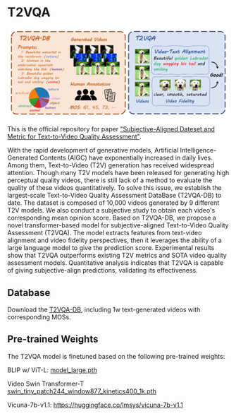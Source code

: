 # T2VQA

<p align="center">
  <img src="overview.png" />
</p>

This is the official repository for paper ["Subjective-Aligned Dateset and Metric for Text-to-Video Quality Assessment"](https://arxiv.org/abs/2403.11956). 

With the rapid development of generative models, Artificial Intelligence-Generated Contents (AIGC) have exponentially increased in daily lives. Among them, Text-to-Video (T2V) generation has received widespread attention. Though many T2V models have been released for generating high perceptual quality videos, there is still lack of a method to evaluate the quality of these videos quantitatively. To solve this issue, we establish the largest-scale Text-to-Video Quality Assessment DataBase (T2VQA-DB) to date. The dataset is composed of 10,000 videos generated by 9 different T2V models. We also conduct a subjective study to obtain each video's corresponding mean opinion score. Based on T2VQA-DB, we propose a novel transformer-based model for subjective-aligned Text-to-Video Quality Assessment (T2VQA). The model extracts features from text-video alignment and video fidelity perspectives, then it leverages the ability of a large language model to give the prediction score. Experimental results show that T2VQA outperforms existing T2V metrics and SOTA video quality assessment models. Quantitative analysis indicates that T2VQA is capable of giving subjective-align predictions, validating its effectiveness.

## Database

Download the [T2VQA-DB](https://drive.google.com/file/d/1aak5hgYsXock19d1rVufss3_X6eEA4Wx/view?usp=sharing), including 1w text-generated videos with corresponding MOSs.

## Pre-trained Weights

The T2VQA model is finetuned based on the following pre-trained weights:

BLIP w/ ViT-L: [model_large.pth](https://storage.googleapis.com/sfr-vision-language-research/BLIP/models/model_large.pth)

Video Swin Transformer-T [swin_tiny_patch244_window877_kinetics400_1k.pth](https://github.com/SwinTransformer/storage/releases/download/v1.0.4/swin_tiny_patch244_window877_kinetics400_1k.pth)

Vicuna-7b-v1.1: https://huggingface.co/lmsys/vicuna-7b-v1.1
